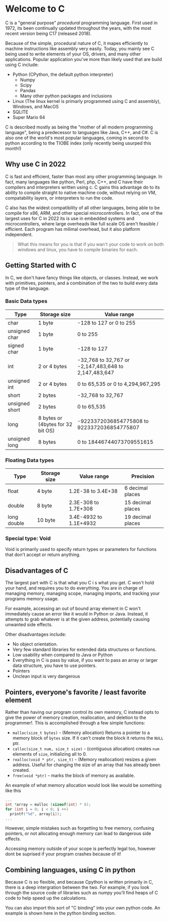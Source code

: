 # Welcome to C

C is a "general purpose" _procedural_ programming language. First used in 1972, its been continually updated throughout the years, with the most recent version being C17 (released 2018).

Because of the simple, procedural nature of C, it mapes efficiently to machine instructions like assembly very easily. Today, you mainly see C being used to write elements of your OS, drivers, and many other applications. Popular application you've more than likely used that are build using C include:

- Python (CPython, the default python interpreter)
  - Numpy
  - Scipy
  - Pandas
  - Many other python packages and inclusions
- Linux (The linux kernel is primarly programmed using C and assembly), Windows, and MacOS
- SQLITE
- Super Mario 64

C is described mostly as being the "mother of all modern programming language", being a predecessor to languages like Java, C++, and C#. C is also one of the world's most popular languages, coming in second to python according to the TIOBE index (only recently being usurped this month!)

## Why use C in 2022

C is fast and efficient, faster than most any other programming language. In fact, many languages like python, Perl, php, C++, and C have their compilers and interpreters written using c. C gains this advantage do to its ability to compile straight to native machine code, without relying on VM, compatability layers, or interpreters to run the code.

C also has the widest compatibility of all other languages, being able to be compile for x86, ARM, and other special microcontrollers. In fact, one of the largest uses for C in 2022 its is use in embedded systems and microcontrollers, where large overheads like full scale OS aren't feasible / efficient.  Each program has milimal overhead, but it also platform independent.  
> What this means for you is that if you wan't your code to work on both windows and linux, you have to compile binaries for each.

## Getting Started with C

In C, we don't have fancy things like objects, or classes.  Instead, we work with primitives, pointers, and a combination of the two to build every data type of the language.

### Basic Data types

| Type           | Storage size                      | Value range                                          |
| -------------- | --------------------------------- | ---------------------------------------------------- |
| char           | 1 byte                            | -128 to 127 or 0 to 255                              |
| unsigned char  | 1 byte                            | 0 to 255                                             |
| signed char    | 1 byte                            | -128 to 127                                          |
| int            | 2 or 4 bytes                      | -32,768 to 32,767 or -2,147,483,648 to 2,147,483,647 |
| unsigned int   | 2 or 4 bytes                      | 0 to 65,535 or 0 to 4,294,967,295                    |
| short          | 2 bytes                           | -32,768 to 32,767                                    |
| unsigned short | 2 bytes                           | 0 to 65,535                                          |
| long           | 8 bytes or (4bytes for 32 bit OS) | -9223372036854775808 to 9223372036854775807          |
| unsigned long  | 8 bytes                           | 0 to 18446744073709551615                            |

### Floating Data types

| Type        | Storage size | Value range            | Precision         |
| ----------- | ------------ | ---------------------- | ----------------- |
| float       | 4 byte       | 1.2E-38 to 3.4E+38     | 6 decimal places  |
| double      | 8 byte       | 2.3E-308 to 1.7E+308   | 15 decimal places |
| long double | 10 byte      | 3.4E-4932 to 1.1E+4932 | 19 decimal places |

### Special type: Void

Void is primarily used to specify return types or parameters for functions that don't accept or return anything.

## Disadvantages of C

The largest part with C is that what you C i s what you get. C won't hold your hand, and requires you to do everything. You are in charge of managing memory, managing scope, managing imports, and tracking your programs memory usage.

For example, accessing an out of bound array element in C won't immediately cause an error like it would in Python or Java. Instead, it attempts to grab whatever is at the given address, potentially causing unwanted side effects.

Other disadvantages include:

- No object orientation.
- Very few standard libraries for extended data structures or functions.
- Low usability when compared to Java or Python
- Everything in C is pass by value, if you want to pass an array or larger data structure, you have to use pointers.
- Pointers
- Unclean input is very dangerous

## Pointers, everyone's favorite / least favorite element

Rather than having our program control its own memory, C instead opts to give the power of memory creation, reallocation, and deletion to the programmer!. This is accomplished through a few simple functions:

- `malloc(size_t bytes)` - (Memory allocation) Returns a pointer to a memory block of `bytes` size. If it can't create the block it returns the `NULL` ptr.
- `calloc(size_t num, size_t size)` - (contiguous allocation) creates `num` elements of `size`, initializing all to 0.
- `realloc(void * ptr, size_t)` - (Memory reallocation) resizes a given address. Useful for changing the size of an array that has already been created.
- `free(void *ptr)` - marks the block of memory as available.

An example of what memory allocation would look like would be something like this

```c
...
int *array = malloc (sizeof(int) * 8);
for (int i = 0; i < 8; i ++) 
  printf("%d", array[i]);
...
```

However, simple mistakes such as forgetting to free memory, confusing pointers, or not allocating enough memory can lead to dangerous side effects.

Accessing memory outside of your scope is perfectly legal too, however dont be suprised if your program crashes because of it!

## Combining languages, using C in python

Because C is so flexible, and because Cpython is written primarily in C, there is a deep intergration between the two. For example, if you look through the source code of libraries such as numpy you'll find heaps of C code to help speed up the calculations.

You can also import this sort of "C binding" into your own python code. An example is shown here in the python binding section.
